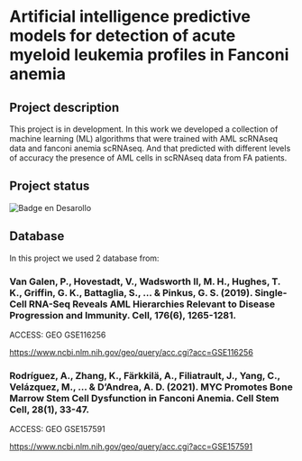 # Artificial intelligence predictive models for detection of acute myeloid leukemia profiles in Fanconi anemia

## Project description

This project is in development. In this work we developed a collection of machine learning (ML) algorithms that were trained with AML scRNAseq data and fanconi anemia scRNAseq. And that predicted with different levels of accuracy the presence of AML cells in scRNAseq data from FA patients.

## Project status

![Badge en Desarollo](https://img.shields.io/badge/STATUS-DEVELOPING-yellow)

## Database

In this project we used 2 database from:

### Van Galen, P., Hovestadt, V., Wadsworth II, M. H., Hughes, T. K., Griffin, G. K., Battaglia, S., ... & Pinkus, G. S. (2019). Single-Cell RNA-Seq Reveals AML   Hierarchies Relevant to Disease Progression and Immunity. Cell, 176(6), 1265-1281. 

ACCESS: GEO GSE116256

https://www.ncbi.nlm.nih.gov/geo/query/acc.cgi?acc=GSE116256

### Rodríguez, A., Zhang, K., Färkkilä, A., Filiatrault, J., Yang, C., Velázquez, M., ... & D’Andrea, A. D. (2021). MYC Promotes Bone Marrow Stem Cell Dysfunction in Fanconi Anemia. Cell Stem Cell, 28(1), 33-47. 

ACCESS: GEO GSE157591

https://www.ncbi.nlm.nih.gov/geo/query/acc.cgi?acc=GSE157591
